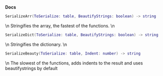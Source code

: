 **Docs**
<br/>
```lua 
SerializeArr(ToSerialize: table, BeautifyStrings: boolean) -> string
```
\n
Stringifies the array, the fastest of the functions.
\n
```lua
SerializeDict(ToSerialize: table, BeautifyStrings: boolean) -> string
```
\n
Stringifies the dictionary.
\n
```lua
SerializeBeauty(ToSerialize: table, Indent: number) -> string
```
\n
The slowest of the functions, adds indents to the result and uses beautifystrings by default
